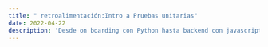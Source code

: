 ```yaml
---
title: " retroalimentación:Intro a Pruebas unitarias"
date: 2022-04-22
description: 'Desde on boarding con Python hasta backend con javascript (NodeJS)'
---
```

